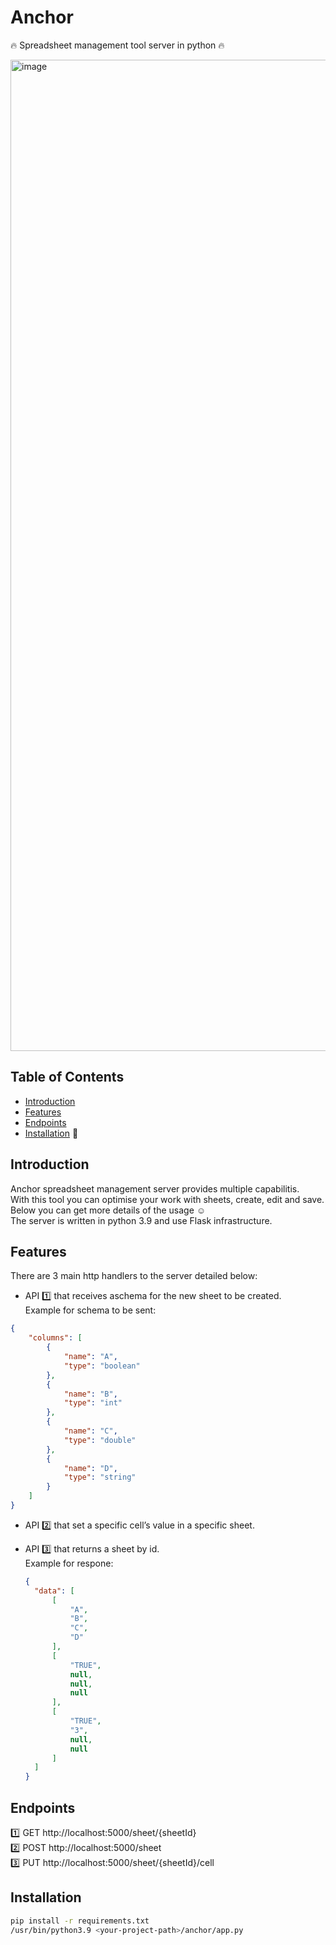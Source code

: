 # Anchor

🔥 Spreadsheet management tool server in python 🔥

<img width="1586" alt="image" src="https://github.com/Baluf/anchor/assets/162377261/7bc10cf9-8b5a-4614-92a2-94bc742cb3ab">


## Table of Contents

- [Introduction](#introduction)
- [Features](#features)
- [Endpoints](#endpoints)
- [Installation](#installation) :open_file_folder:

## Introduction

Anchor spreadsheet management server provides multiple capabilitis.<br>With this tool you can optimise your work with sheets, create, edit and save.<br> 
Below you can get more details of the usage :relaxed: <br>The server is written in python 3.9 and use Flask infrastructure. 

## Features

There are 3 main http handlers to the server detailed below:

- API :one: that receives aschema for the new sheet to be created.<br>Example for schema to be sent:
```json
{
    "columns": [
        {
            "name": "A",
            "type": "boolean"
        },
        {
            "name": "B",
            "type": "int"
        },
        {
            "name": "C",
            "type": "double"
        },
        {
            "name": "D",
            "type": "string"
        }
    ]
}
```

  
- API :two: that set a specific cell’s value in a specific sheet.
- API :three: that returns a sheet by id. <br> Example for respone:
  
  ```json
  {
    "data": [
        [
            "A",
            "B",
            "C",
            "D"
        ],
        [
            "TRUE",
            null,
            null,
            null
        ],
        [
            "TRUE",
            "3",
            null,
            null
        ]
    ]
  }
  ```
  

## Endpoints

:one: GET http://localhost:5000/sheet/{sheetId} <br>
:two: POST http://localhost:5000/sheet <br>
:three: PUT http://localhost:5000/sheet/{sheetId}/cell <br>

## Installation 

```bash
pip install -r requirements.txt
/usr/bin/python3.9 <your-project-path>/anchor/app.py
